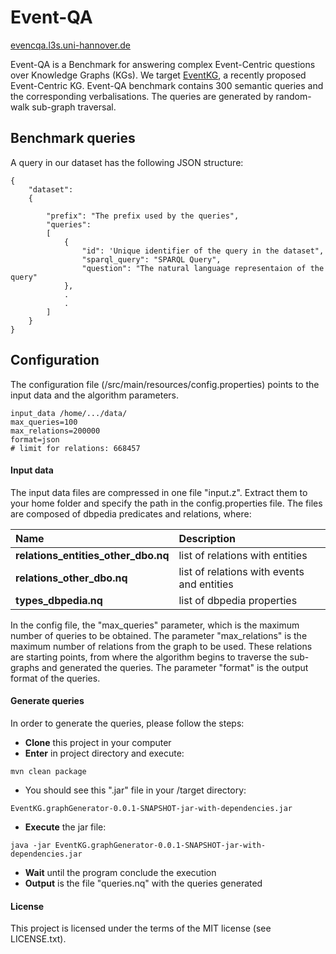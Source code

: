 # Event-QA
[evencqa.l3s.uni-hannover.de](http://eventcqa.l3s.uni-hannover.de/)

Event-QA is a Benchmark for answering complex Event-Centric questions over Knowledge Graphs (KGs). 
We target [EventKG](http://eventkg.l3s.uni-hannover.de/), a recently proposed Event-Centric KG. 
Event-QA benchmark contains 300 semantic queries and the corresponding verbalisations. The queries are generated by 
random-walk sub-graph traversal.

## Benchmark queries ##

A query in our dataset has the following JSON structure:

```
{
    "dataset": 
    {
  
        "prefix": "The prefix used by the queries",
        "queries": 
        [
            {
                "id": 'Unique identifier of the query in the dataset",
                "sparql_query": "SPARQL Query",
                "question": "The natural language representaion of the query"
            },
            .
            .
        ]
    }
}
```

## Configuration ##

The configuration file (/src/main/resources/config.properties) points to the input data and the algorithm parameters. 


```
input_data /home/.../data/
max_queries=100
max_relations=200000 
format=json
# limit for relations: 668457
```

#### Input data 
The input data files are compressed in one file "input.z". Extract them to your home folder and
specify the path in the config.properties file. The files are composed of dbpedia predicates and relations, where:


Name | Description
:-----|:-------------
**relations_entities_other_dbo.nq** | list of relations with entities
**relations_other_dbo.nq** | list of relations with events and entities
**types_dbpedia.nq** | list of dbpedia properties

In the config file, the "max_queries" parameter, which is the maximum number of queries to be obtained. 
The parameter "max_relations" is the maximum number of relations from the graph to be used. 
These relations are starting points, from where the algorithm begins to traverse the sub-graphs and generated the queries. 
The parameter "format" is the output format of the queries. 

#### Generate queries

In order to generate the queries, please follow the steps:

- **Clone** this project in your computer
- **Enter** in project directory and execute:
```
mvn clean package
```
- You should see this ".jar" file in your /target directory: 

```
EventKG.graphGenerator-0.0.1-SNAPSHOT-jar-with-dependencies.jar
```

- **Execute** the jar file:

```
java -jar EventKG.graphGenerator-0.0.1-SNAPSHOT-jar-with-dependencies.jar
```
- **Wait** until the program conclude the execution
- **Output** is the file  "queries.nq" with the queries generated


#### License ####

This project is licensed under the terms of the MIT license (see LICENSE.txt).
